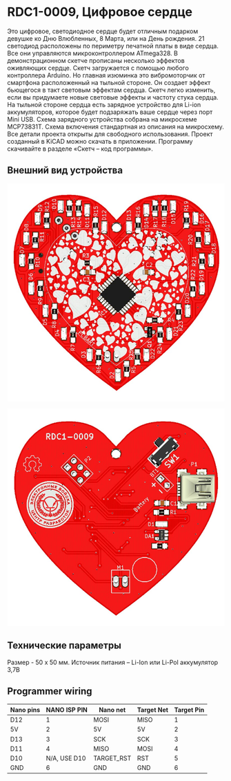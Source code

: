 # RDC1-0009, Цифровое сердце

Это цифровое, светодиодное сердце будет отличным подарком девушке ко Дню Влюбленных, 8 Марта, или на День рождения.
21 светодиод расположены по периметру печатной платы в виде сердца. Все они управляются микроконтроллером ATmega328. В демонстрационном скетче прописаны несколько эффектов оживляющих сердце. Скетч загружается с помощью любого контроллера Arduino. Но главная изюминка это вибромоторчик от смартфона расположенный на тыльной стороне. Он создает эффект бьющегося в такт световым эффектам сердца. Скетч легко изменить, если вы придумаете новые световые эффекты и частоту стука сердца. 
На тыльной стороне сердца есть зарядное устройство для Li-ion аккумуляторов, которое будет подзаряжать ваше сердце через порт Mini USB. Схема зарядного устройства собрана на микросхеме MCP73831T. Схема включения стандартная из описания на микросхему.
Все детали проекта открыты для свободного использования. Проект созданный в KiCAD можно скачать в приложении. Программу скачивайте в разделе «Скетч – код программы».

## Внешний вид устройства

![TOP](doc/top.jpg)

![BOTTOM](doc/bottom.jpg)

## Технические параметры

Размер - 50 х 50 мм.
Источник питания – Li-Ion или Li-Pol аккумулятор 3,7В


## Programmer wiring

| Nano pins | NANO ISP PIN | Nano net | Target Net | Target Pin |
|-----|-----|-----|-----|----|
| D12 | 1 | MOSI | MISO | 1 |
| 5V  | 2 | 5V | 5V   | 2 |
| D13 | 3 | SCK | SCK  | 3 |
| D11 | 4 | MISO | MOSI | 4 |
| D10 | N/A, USE D10 | TARGET_RST | RST | 5  |
| GND | 6 | GND | GND  | 6 |


